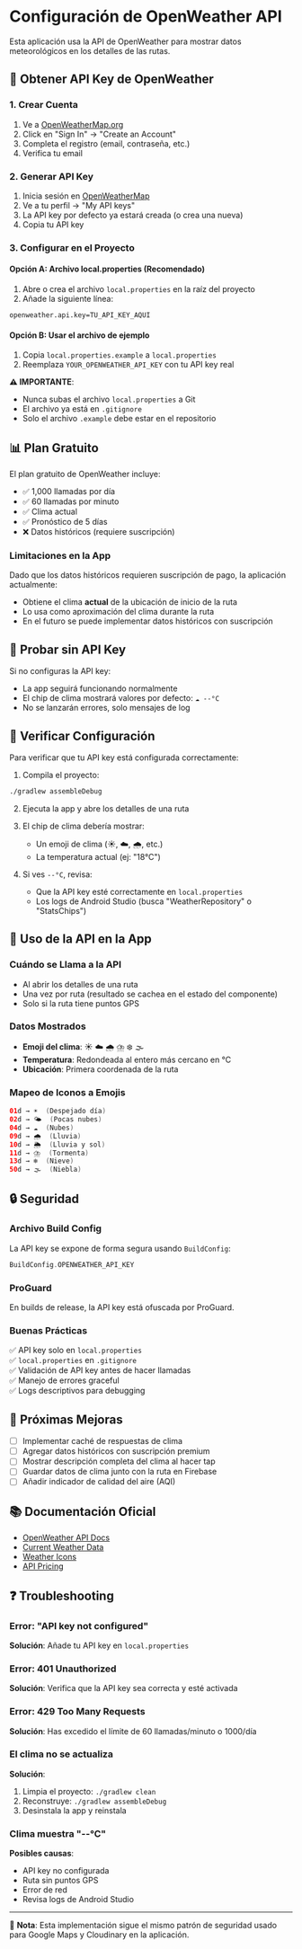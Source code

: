 # Configuración de OpenWeather API

Esta aplicación usa la API de OpenWeather para mostrar datos meteorológicos en los detalles de las rutas.

## 🔑 Obtener API Key de OpenWeather

### 1. Crear Cuenta
1. Ve a [OpenWeatherMap.org](https://openweathermap.org/)
2. Click en "Sign In" → "Create an Account"
3. Completa el registro (email, contraseña, etc.)
4. Verifica tu email

### 2. Generar API Key
1. Inicia sesión en [OpenWeatherMap](https://openweathermap.org/)
2. Ve a tu perfil → "My API keys"
3. La API key por defecto ya estará creada (o crea una nueva)
4. Copia tu API key

### 3. Configurar en el Proyecto

#### Opción A: Archivo local.properties (Recomendado)
1. Abre o crea el archivo `local.properties` en la raíz del proyecto
2. Añade la siguiente línea:
```properties
openweather.api.key=TU_API_KEY_AQUI
```

#### Opción B: Usar el archivo de ejemplo
1. Copia `local.properties.example` a `local.properties`
2. Reemplaza `YOUR_OPENWEATHER_API_KEY` con tu API key real

**⚠️ IMPORTANTE**: 
- Nunca subas el archivo `local.properties` a Git
- El archivo ya está en `.gitignore`
- Solo el archivo `.example` debe estar en el repositorio

## 📊 Plan Gratuito

El plan gratuito de OpenWeather incluye:
- ✅ 1,000 llamadas por día
- ✅ 60 llamadas por minuto
- ✅ Clima actual
- ✅ Pronóstico de 5 días
- ❌ Datos históricos (requiere suscripción)

### Limitaciones en la App
Dado que los datos históricos requieren suscripción de pago, la aplicación actualmente:
- Obtiene el clima **actual** de la ubicación de inicio de la ruta
- Lo usa como aproximación del clima durante la ruta
- En el futuro se puede implementar datos históricos con suscripción

## 🧪 Probar sin API Key

Si no configuras la API key:
- La app seguirá funcionando normalmente
- El chip de clima mostrará valores por defecto: `☁️ --°C`
- No se lanzarán errores, solo mensajes de log

## 🔧 Verificar Configuración

Para verificar que tu API key está configurada correctamente:

1. Compila el proyecto:
```bash
./gradlew assembleDebug
```

2. Ejecuta la app y abre los detalles de una ruta
3. El chip de clima debería mostrar:
   - Un emoji de clima (☀️, ☁️, 🌧️, etc.)
   - La temperatura actual (ej: "18°C")

4. Si ves `--°C`, revisa:
   - Que la API key esté correctamente en `local.properties`
   - Los logs de Android Studio (busca "WeatherRepository" o "StatsChips")

## 📱 Uso de la API en la App

### Cuándo se Llama a la API
- Al abrir los detalles de una ruta
- Una vez por ruta (resultado se cachea en el estado del componente)
- Solo si la ruta tiene puntos GPS

### Datos Mostrados
- **Emoji del clima**: ☀️ ☁️ 🌧️ ⛈️ ❄️ 🌫️
- **Temperatura**: Redondeada al entero más cercano en °C
- **Ubicación**: Primera coordenada de la ruta

### Mapeo de Iconos a Emojis
```kotlin
01d → ☀️  (Despejado día)
02d → 🌤️  (Pocas nubes)
04d → ☁️  (Nubes)
09d → 🌧️  (Lluvia)
10d → 🌦️  (Lluvia y sol)
11d → ⛈️  (Tormenta)
13d → ❄️  (Nieve)
50d → 🌫️  (Niebla)
```

## 🔒 Seguridad

### Archivo Build Config
La API key se expone de forma segura usando `BuildConfig`:
```kotlin
BuildConfig.OPENWEATHER_API_KEY
```

### ProGuard
En builds de release, la API key está ofuscada por ProGuard.

### Buenas Prácticas
✅ API key solo en `local.properties`  
✅ `local.properties` en `.gitignore`  
✅ Validación de API key antes de hacer llamadas  
✅ Manejo de errores graceful  
✅ Logs descriptivos para debugging  

## 🚀 Próximas Mejoras

- [ ] Implementar caché de respuestas de clima
- [ ] Agregar datos históricos con suscripción premium
- [ ] Mostrar descripción completa del clima al hacer tap
- [ ] Guardar datos de clima junto con la ruta en Firebase
- [ ] Añadir indicador de calidad del aire (AQI)

## 📚 Documentación Oficial

- [OpenWeather API Docs](https://openweathermap.org/api)
- [Current Weather Data](https://openweathermap.org/current)
- [Weather Icons](https://openweathermap.org/weather-conditions)
- [API Pricing](https://openweathermap.org/price)

## ❓ Troubleshooting

### Error: "API key not configured"
**Solución**: Añade tu API key en `local.properties`

### Error: 401 Unauthorized
**Solución**: Verifica que la API key sea correcta y esté activada

### Error: 429 Too Many Requests
**Solución**: Has excedido el límite de 60 llamadas/minuto o 1000/día

### El clima no se actualiza
**Solución**: 
1. Limpia el proyecto: `./gradlew clean`
2. Reconstruye: `./gradlew assembleDebug`
3. Desinstala la app y reinstala

### Clima muestra "--°C"
**Posibles causas**:
- API key no configurada
- Ruta sin puntos GPS
- Error de red
- Revisa logs de Android Studio

---

📝 **Nota**: Esta implementación sigue el mismo patrón de seguridad usado para Google Maps y Cloudinary en la aplicación.

